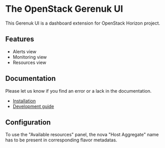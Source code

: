 # The OpenStack Gerenuk UI
This Gerenuk UI is a dashboard extension for OpenStack Horizon project.

## Features

 * Alerts view
 * Monitoring view
 * Resources view


## Documentation

Please let us know if you find an error or a lack in the documentation.

 * [Installation](documentation/install.md)
 * [Development guide](documentation/develop.md)


## Configuration

To use the "Available resources" panel, the nova "Host Aggregate" name has to be present in corresponding flavor metadatas.
